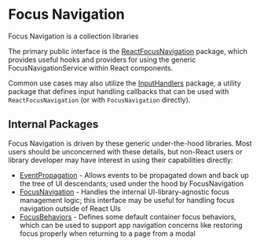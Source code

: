 # Focus Navigation

Focus Navigation is a collection libraries 

The primary public interface is the [ReactFocusNavigation](modules/react-focus-navigation/README.md) package, which provides useful hooks and providers for using the generic FocusNavigationService within React components.

Common use cases may also utilize the [InputHandlers](modules/input-handlers/README.md) package, a utility package that defines input handling callbacks that can be used with `ReactFocusNavigation` (or with `FocusNavigation` directly).

## Internal Packages

Focus Navigation is driven by these generic under-the-hood libraries. Most users should be unconcerned with these details, but non-React users or library developer may have interest in using their capabilities directly:

* [EventPropagation](api-reference/event-propagation.md) - Allows events to be propagated down and back up the tree of UI descendants; used under the hood by FocusNavigation
* [FocusNavigation](api-reference/focus-navigation.md) - Handles the internal UI-library-agnostic focus management logic; this interface may be useful for handling focus navigation outside of React UIs
* [FocusBehaviors](api-reference/focus-behaviors.md) - Defines some default container focus behaviors, which can be used to support app navigation concerns like restoring focus properly when returning to a page from a modal
